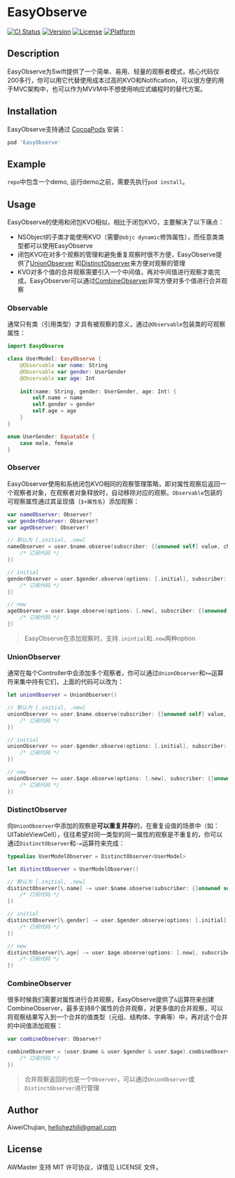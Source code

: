 # EasyObserve

[![CI Status](https://img.shields.io/travis/AiweiChujian/EasyObserve.svg?style=flat)](https://travis-ci.org/AiweiChujian/EasyObserve)
[![Version](https://img.shields.io/cocoapods/v/EasyObserve.svg?style=flat)](https://cocoapods.org/pods/EasyObserve)
[![License](https://img.shields.io/cocoapods/l/EasyObserve.svg?style=flat)](https://cocoapods.org/pods/EasyObserve)
[![Platform](https://img.shields.io/cocoapods/p/EasyObserve.svg?style=flat)](https://cocoapods.org/pods/EasyObserve)

## Description

EasyObserve为Swift提供了一个简单、易用、轻量的观察者模式，核心代码仅200多行，你可以用它代替使用成本过高的KVO和Notification，可以很方便的用于MVC架构中，也可以作为MVVM中不想使用响应式编程时的替代方案。

## Installation

EasyObserve支持通过 [CocoaPods](https://cocoapods.org) 安装：

```ruby
pod 'EasyObserve'
```

## Example

`repo`中包含一个demo, 运行demo之前，需要先执行`pod install`。

## Usage

EasyObserve的使用和闭包KVO相似，相比于闭包KVO，主要解决了以下痛点：

* NSObject的子类才能使用KVO（需要`@objc dynamic`修饰属性），而任意类类型都可以使用EasyObserve
* 闭包KVO在对多个观察的管理和避免重复观察时很不方便，EasyObserve提供了[UnionObserver](#unionobserver) 和[DistinctObserver](#distinctobserver)来方便对观察的管理
* KVO对多个值的合并观察需要引入一个中间值，再对中间值进行观察才能完成，EasyObserver可以通过[CombineObserver](#combineobserver)非常方便对多个值进行合并观察

### Observable

通常只有类（引用类型）才具有被观察的意义，通过`@Observable`包装类的可观察属性：

```swift
import EasyObserve

class UserModel: EasyObserve {
    @Observable var name: String
    @Observable var gender: UserGender
    @Observable var age: Int
        
    init(name: String, gender: UserGender, age: Int) {
        self.name = name
        self.gender = gender
        self.age = age
    }
}

enum UserGender: Equatable {
    case male, female
}
```

### Observer

EasyObserver使用和系统闭包KVO相同的观察管理策略，即对属性观察后返回一个观察者对象，在观察者对象释放时，自动移除对应的观察。`Observable`包装的可观察属性通过其呈现值（`$+属性名`）添加观察：

```swift
var nameObserver: Observer?
var genderObserver: Observer?
var ageObserver: Observer?

// 默认为 [.initial, .new]
nameObserver = user.$name.observe(subscriber: {[unowned self] value, change, option in
    /* 订阅代码 */
})

// initial
genderObserver = user.$gender.observe(options: [.initial], subscriber: {[unowned self] value, change, option in
    /* 订阅代码 */
})

// new
ageObserver = user.$age.observe(options: [.new], subscriber: {[unowned self] value, change, option in
    /* 订阅代码 */
})
```

> EasyObserve在添加观察时，支持`.inintial`和`.new`两种option

### UnionObserver

通常在每个Controller中会添加多个观察者，你可以通过`UnionObserver`和`+=`运算符来集中持有它们，上面的代码可以改为：

```swift
let unionObserver = UnionObserver()

// 默认为 [.initial, .new]
unionObserver += user.$name.observe(subscriber: {[unowned self] value, change, option in
    /* 订阅代码 */
})

// initial
unionObserver += user.$gender.observe(options: [.initial], subscriber: {[unowned self] value, change, option in
    /* 订阅代码 */
})

// new
unionObserver += user.$age.observe(options: [.new], subscriber: {[unowned self] value, change, option in
    /* 订阅代码 */
})
```

### DistinctObserver

向`UnionObserver`中添加的观察是**可以重复并存**的，在重复设值的场景中（如：UITableViewCell），往往希望对同一类型的同一属性的观察是不重复的，你可以通过`DistinctObserver`和`-=`运算符来完成：

```swift
typealias UserModelObserver = DistinctObserver<UserModel>

let distinctObserver = UserModelObserver()

// 默认为 [.initial, .new]
distinctObserver[\.name] -= user.$name.observe(subscriber: {[unowned self] value, change, option in
    /* 订阅代码 */
})

// initial
distinctObserver[\.gender] -= user.$gender.observe(options: [.initial], subscriber: {[unowned self] value, change, option in
    /* 订阅代码 */
})

// new
distinctObserver[\.age] -= user.$age.observe(options: [.new], subscriber: {[unowned self] value, change, option in
    /* 订阅代码 */
})
```

### CombineObserver

很多时候我们需要对属性进行合并观察，EasyObserve提供了`&`运算符来创建CombineObserver，最多支持8个属性的合并观察，对更多值的合并观察，可以将观察结果写入到一个合并的值类型（元组、结构体、字典等）中，再对这个合并的中间值添加观察：

```swift
var combineObserver: Observer?

combineObserver = (user.$name & user.$gender & user.$age).combineObserve(subscriber: { [unowned self] value in
    /* 订阅代码 */
})
```

> 合并观察返回的也是一个`Observer`，可以通过`UnionObserver`或`DistinctObserver`进行管理

## Author

AiweiChujian, hellohezhili@gmail.com

## License

AWMaster 支持 MIT 许可协议，详情见 LICENSE 文件。
